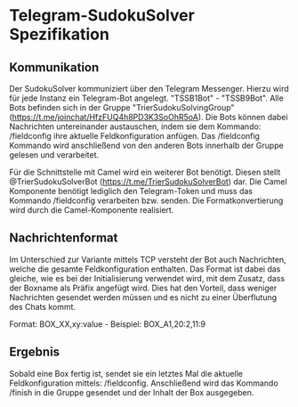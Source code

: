 # Telegram-SudokuSolver Spezifikation

## Kommunikation

Der SudokuSolver kommuniziert über den Telegram Messenger. Hierzu wird für jede Instanz ein Telegram-Bot angelegt.
"TSSB1Bot" - "TSSB9Bot". Alle Bots befinden sich in der Gruppe "TrierSudokuSolvingGroup" 
(https://t.me/joinchat/HfzFUQ4h8PD3K3SoOhR5oA). Die Bots können dabei Nachrichten untereinander austauschen, 
indem sie dem Kommando: /fieldconfig ihre aktuelle Feldkonfiguration anfügen. Das /fieldconfig Kommando wird 
anschließend von den anderen Bots innerhalb der Gruppe gelesen und verarbeitet.

Für die Schnittstelle mit Camel wird ein weiterer Bot benötigt. Diesen stellt @TrierSudokuSolverBot 
(https://t.me/TrierSudokuSolverBot) dar. Die Camel Komponente benötigt lediglich den Telegram-Token und muss das 
Kommando /fieldconfig verarbeiten bzw. senden. Die Formatkonvertierung wird durch die Camel-Komponente realisiert.

## Nachrichtenformat

Im Unterschied zur Variante mittels TCP versteht der Bot auch Nachrichten, welche die gesamte 
Feldkonfiguration enthalten. Das Format ist dabei das gleiche, wie es bei der Initialisierung verwendet wird,
mit dem Zusatz, dass der Boxname als Präfix angefügt wird. Dies hat den Vorteil, dass weniger Nachrichten 
gesendet werden müssen und es nicht zu einer Überflutung des Chats kommt.

Format: BOX_XX,xy:value - Beispiel: BOX_A1,20:2,11:9

## Ergebnis

Sobald eine Box fertig ist, sendet sie ein letztes Mal die aktuelle Feldkonfiguration mittels: /fieldconfig. 
Anschließend wird das Kommando /finish in die Gruppe gesendet und der Inhalt der Box ausgegeben. 